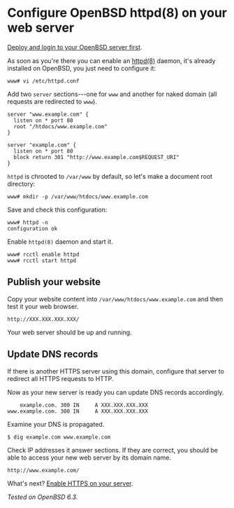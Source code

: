 # Configure OpenBSD httpd(8) on your web server

[Deploy and login to your OpenBSD server first](/vultr.html).

As soon as you're there you can enable an
[httpd(8)](http://man.openbsd.org/httpd.8) daemon, it's already installed
on OpenBSD, you just need to configure it:

    www# vi /etc/httpd.conf

Add two `server` sections---one for `www` and another for naked domain
(all requests are redirected to `www`).

    server "www.example.com" {
      listen on * port 80
      root "/htdocs/www.example.com"
    }

    server "example.com" {
      listen on * port 80
      block return 301 "http://www.example.com$REQUEST_URI"
    }

`httpd` is chrooted to `/var/www` by default, so let's make a document
root directory:

    www# mkdir -p /var/www/htdocs/www.example.com

Save and check this configuration:

    www# httpd -n
    configuration ok

Enable `httpd(8)` daemon and start it.

    www# rcctl enable httpd
    www# rcctl start httpd

## Publish your website

Copy your website content into `/var/www/htdocs/www.example.com` and then
test it your web browser.

    http://XXX.XXX.XXX.XXX/

Your web server should be up and running.

## Update DNS records

If there is another HTTPS server using this domain, configure that server
to redirect all HTTPS requests to HTTP.

Now as your new server is ready you can update DNS records accordingly.

        example.com. 300 IN     A XXX.XXX.XXX.XXX
    www.example.com. 300 IN     A XXX.XXX.XXX.XXX

Examine your DNS is propagated.

    $ dig example.com www.example.com

Check IP addresses it answer sections. If they are correct, you should be
able to access your new web server by its domain name.

    http://www.example.com/

What's next? [Enable HTTPS on your server](/openbsd/acme-client.html).

_Tested on OpenBSD 6.3._
